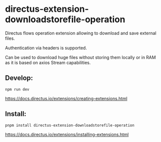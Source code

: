 # directus-extension-downloadstorefile-operation
Directus flows operation extension allowing to download and save external files.

Authentication via headers is supported.

Can be used to download huge files without storing them locally or in RAM as it is based on axios Stream capabilities.

## Develop:
```
npm run dev
```
https://docs.directus.io/extensions/creating-extensions.html

## Install:
```
pnpm install directus-extension-downloadstorefile-operation
```
https://docs.directus.io/extensions/installing-extensions.html
